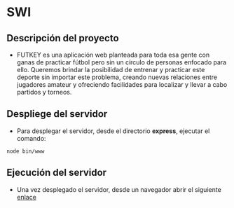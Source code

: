 # SWI

## Descripción del proyecto
- FUTKEY es una aplicación web planteada para toda esa gente con ganas de practicar fútbol pero sin un círculo de personas enfocado para ello. Queremos brindar la posibilidad de entrenar y practicar este deporte sin importar este problema, creando nuevas relaciones entre jugadores amateur y ofreciendo facilidades para localizar y llevar a cabo partidos y torneos.

## Despliege del servidor
- Para desplegar el servidor, desde el directorio **express**, ejecutar el comando:
```
node bin/www
```

## Ejecución del servidor 
- Una vez desplegado el servidor, desde un navegador abrir el siguiente [enlace](http://127.0.0.1:3000)